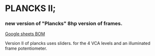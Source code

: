 
# PLANCKS II; 

### new version of "Plancks" 8hp version of frames.


[Google sheets BOM](https://docs.google.com/spreadsheets/d/1e0ryTFbstz_2B8VaYx8k7Kd5Dau1KRNs4kl08Nsf-pE/edit?usp=sharing)

Version II of plancks uses sliders. for the 4 VCA levels and an illuminated frame potentiometer.